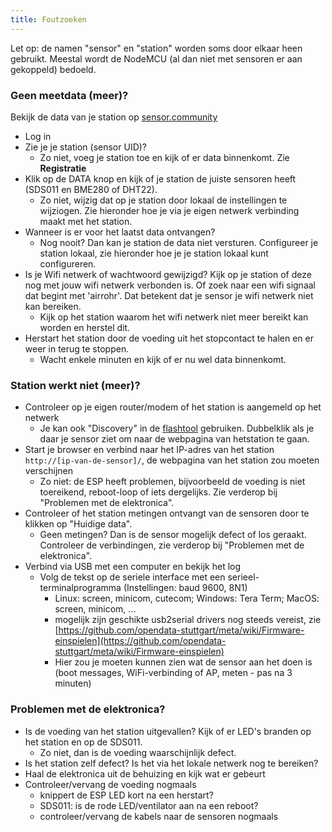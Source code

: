 ```yaml
---
title: Foutzoeken
---
```


Let op: de namen "sensor" en "station" worden soms door elkaar heen gebruikt. Meestal wordt de NodeMCU (al dan niet met sensoren er aan gekoppeld) bedoeld.

### Geen meetdata (meer)?
Bekijk de data van je station op [sensor.community](https://devices.sensor.community/registersensors)
* Log in
* Zie je je station (sensor UID)? 
  * Zo niet, voeg je station toe en kijk of er data binnenkomt. Zie __Registratie__
* Klik op de DATA knop en kijk of je station de juiste sensoren heeft (SDS011 en BME280 of DHT22).
  * Zo niet, wijzig dat op je station door lokaal de instellingen te wijziogen. Zie hieronder hoe je via je eigen netwerk verbinding maakt met het station.
* Wanneer is er voor het laatst data ontvangen?
  * Nog nooit? Dan kan je station de data niet versturen. Configureer je station lokaal, zie hieronder hoe je je station lokaal kunt configureren. 
* Is je Wifi netwerk of wachtwoord gewijzigd? Kijk op je station of deze nog met jouw wifi netwerk verbonden is. Of zoek naar een wifi signaal dat begint met 'airrohr'. Dat betekent dat je sensor je wifi netwerk niet kan bereiken. 
  * Kijk op het station waarom het wifi netwerk niet meer bereikt kan worden en herstel dit.
* Herstart het station door de voeding uit het stopcontact te halen en er weer in terug te stoppen. 
  * Wacht enkele minuten en kijk of er nu wel data binnenkomt.

### Station werkt niet (meer)?
* Controleer op je eigen router/modem of het station is aangemeld op het netwerk
  * Je kan ook "Discovery" in de [flashtool](https://github.com/opendata-stuttgart/airrohr-firmware-flasher//) gebruiken. Dubbelklik als je daar je sensor ziet om naar de webpagina van hetstation te gaan.
* Start je browser en verbind naar het IP-adres van het station `http://[ip-van-de-sensor]/`, de webpagina van het station zou moeten verschijnen
  * Zo niet: de ESP heeft problemen, bijvoorbeeld de voeding is niet toereikend, reboot-loop of iets dergelijks. Zie verderop bij "Problemen met de elektronica".
* Controleer of het station metingen ontvangt van de sensoren door te klikken op "Huidige data".
  * Geen metingen? Dan is de sensor mogelijk defect of los geraakt. Controleer de verbindingen, zie verderop bij "Problemen met de elektronica".
* Verbind via USB met een computer en bekijk het log
  * Volg de tekst op de seriele interface met een serieel-terminalprogramma (Instellingen: baud 9600, 8N1)
    * Linux: screen, minicom, cutecom; Windows: Tera Term; MacOS: screen, minicom, ...
    * mogelijk zijn geschikte usb2serial drivers nog steeds vereist, zie [https://github.com/opendata-stuttgart/meta/wiki/Firmware-einspielen](https://github.com/opendata-stuttgart/meta/wiki/Firmware-einspielen)
    * Hier zou je moeten kunnen zien wat de sensor aan het doen is (boot messages, WiFi-verbinding of AP, meten - pas na 3 minuten)

### Problemen met de elektronica?
* Is de voeding van het station uitgevallen? Kijk of er LED's branden op het station en op de SDS011.
  * Zo niet, dan is de voeding waarschijnlijk defect. 
* Is het station zelf defect? Is het via het lokale netwerk nog te bereiken?
* Haal de elektronica uit de behuizing en kijk wat er gebeurt
* Controleer/vervang de voeding nogmaals
    * knippert de ESP LED kort na een herstart?
    * SDS011: is de rode LED/ventilator aan na een reboot?
    * controleer/vervang de kabels naar de sensoren nogmaals

